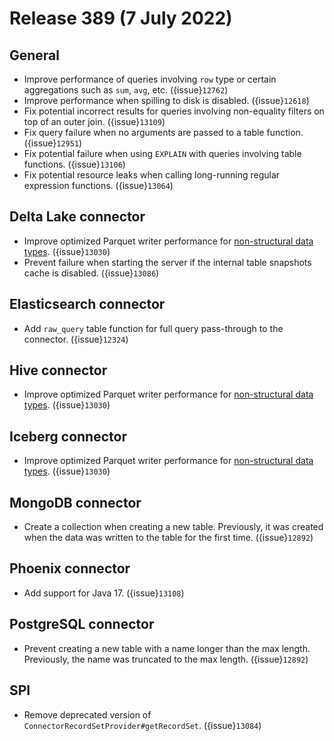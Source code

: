 # Release 389 (7 July 2022)

## General

* Improve performance of queries involving `row` type or certain aggregations
  such as `sum`, `avg`, etc. ({issue}`12762`)
* Improve performance when spilling to disk is disabled. ({issue}`12618`)
* Fix potential incorrect results for queries involving non-equality filters on
  top of an outer join. ({issue}`13109`)
* Fix query failure when no arguments are passed to a table function. ({issue}`12951`)
* Fix potential failure when using `EXPLAIN` with queries involving table 
  functions. ({issue}`13106`)
* Fix potential resource leaks when calling long-running regular expression
  functions. ({issue}`13064`)

## Delta Lake connector

* Improve optimized Parquet writer performance for
  [non-structural data types](structural-data-types). ({issue}`13030`)
* Prevent failure when starting the server if the internal table snapshots cache
  is disabled. ({issue}`13086`)

## Elasticsearch connector

* Add `raw_query` table function for full query pass-through to the connector. ({issue}`12324`)

## Hive connector

* Improve optimized Parquet writer performance for
  [non-structural data types](structural-data-types). ({issue}`13030`)

## Iceberg connector

* Improve optimized Parquet writer performance for
  [non-structural data types](structural-data-types). ({issue}`13030`)

## MongoDB connector

* Create a collection when creating a new table. Previously, it was created when
  the data was written to the table for the first time. ({issue}`12892`)

## Phoenix connector

* Add support for Java 17. ({issue}`13108`)

## PostgreSQL connector

* Prevent creating a new table with a name longer than the max length.
  Previously, the name was truncated to the max length. ({issue}`12892`)

## SPI

* Remove deprecated version of `ConnectorRecordSetProvider#getRecordSet`. ({issue}`13084`)
